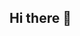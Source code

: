 ## Hi there 👋

<!--
**DesyCaMe/DesyCaMe** is a ✨ _special_ ✨ repository because its `README.md` (this file) appears on your GitHub profile.

Here are some ideas to get you started:

- 🔭 I’m currently working on ...
- 🌱 I’m currently learning ....
- 👯 I’m looking to collaborate on ...
- 🤔 I’m looking for help with ...
- 💬 Ask me about ...
- 📫 How to reach me: ...|
- 😄 Pronouns: ...
- ⚡ Fun fact: ...
-->
